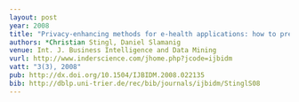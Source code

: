 ```yaml
---
layout: post
year: 2008
title: "Privacy-enhancing methods for e-health applications: how to prevent statistical analyses and attacks"
authors: *Christian Stingl, Daniel Slamanig
venue: Int. J. Business Intelligence and Data Mining
vurl: http://www.inderscience.com/jhome.php?jcode=ijbidm
vatt: "3(3), 2008"
pub: http://dx.doi.org/10.1504/IJBIDM.2008.022135
bib: http://dblp.uni-trier.de/rec/bib/journals/ijbidm/StinglS08
---
```

